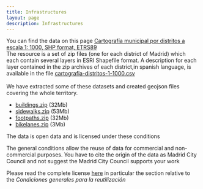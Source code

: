```yaml
---
title: Infrastructures
layout: page
description: Infrastructures
---
```


You can find the data on this page
[Cartografía municipal por distritos a escala 1: 1000, SHP format, ETRS89](https://datos.madrid.es/portal/site/egob/menuitem.c05c1f754a33a9fbe4b2e4b284f1a5a0/?vgnextoid=a4f36d34fa86c410VgnVCM2000000c205a0aRCRD&vgnextchannel=374512b9ace9f310VgnVCM100000171f5a0aRCRD&vgnextfmt=default)
<br/>
The resource is a set of zip files (one for each district of Madrid) which each contain several layers in ESRI Shapefile format.
A description for each layer contained in the zip archives of each district,in spanish language, is available in the file [cartografia-distritos-1-1000.csv](https://datos.madrid.es/egob/catalogo/213565-0-cartografia-distritos-1-1000.csv)
<br/><br/>
We have extracted some of these datasets and created geojson files covering the whole territory.

* [buildings.zip](https://challenge.greemta.eu/data/infrastructures/buildings.zip) (32Mb)<br/>
* [sidewalks.zip](https://challenge.greemta.eu/data/infrastructures/sidewalks.zip) (53Mb)<br/>
* [footpaths.zip](https://challenge.greemta.eu/data/infrastructures/footpaths.zip) (32Mb)<br/>
* [bikelanes.zip](https://challenge.greemta.eu/data/infrastructures/bike_lanes.zip) (3Mb)<br/>

The data is open data and is licensed under these conditions<br/>

The general conditions allow the reuse of data for commercial and non-commercial purposes. You have to cite the origin of the data as Madrid City Council and not suggest the Madrid City Council supports your work

Please read the complete license [here](https://datos.madrid.es/portal/site/egob/menuitem.3efdb29b813ad8241e830cc2a8a409a0/?vgnextoid=108804d4aab90410VgnVCM100000171f5a0aRCRD&vgnextchannel=b4c412b9ace9f310VgnVCM100000171f5a0aRCRD&vgnextfmt=default) in particular the section relative to the *Condiciones generales para la reutilización*
